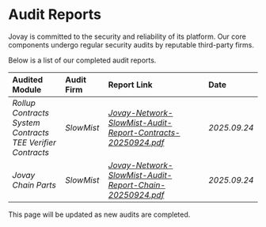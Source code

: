 # Audit Reports

Jovay is committed to the security and reliability of its platform. Our core components undergo regular security audits by reputable third-party firms.

 Below is a list of our completed audit reports.

| Audited Module | Audit Firm | Report Link | Date |
| :--- | :--- | :--- | :--- |
| *Rollup Contracts*<br/>*System Contracts*<br/>*TEE Verifier Contracts* | *SlowMist* | *[Jovay-Network-SlowMist-Audit-Report-Contracts-20250924.pdf](https://github.com/jovaynetwork/jovay-docs/blob/main/security-reports/202509/Jovay-Network-SlowMist-Audit-Report-Contracts-20250924.pdf)* | *2025.09.24* |
| *Jovay Chain Parts* | *SlowMist* | *[Jovay-Network-SlowMist-Audit-Report-Chain-20250924.pdf](https://github.com/jovaynetwork/jovay-docs/blob/main/security-reports/202509/Jovay-Network-SlowMist-Audit-Report-Chain-20250924.pdf)* | *2025.09.24* |


This page will be updated as new audits are completed.

